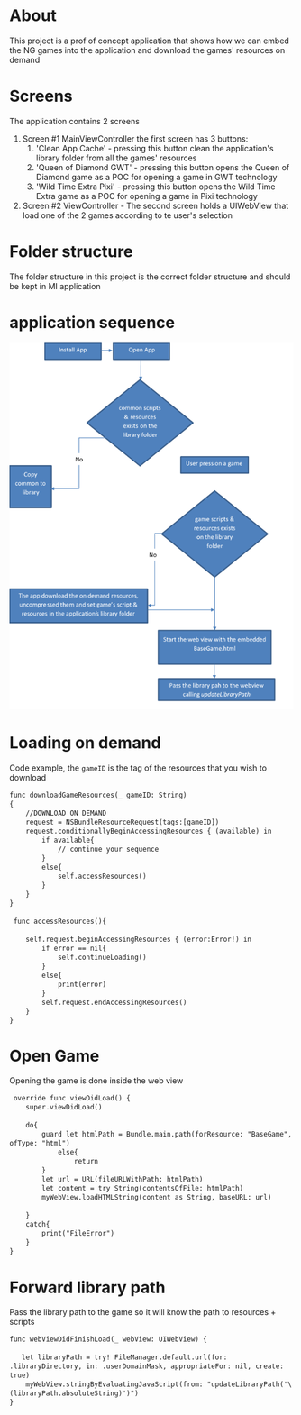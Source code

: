 # About
This project is a prof of concept application that shows how we can embed the NG games into the application and download the games' resources on demand

# Screens
The application contains 2 screens
1. Screen #1 MainViewController
the first screen has 3 buttons:
    1. 'Clean App Cache' - pressing this button clean the application's library folder from all the games' resources
    2. 'Queen of Diamond GWT' - pressing this button opens the Queen of Diamond game as a POC for opening a game in GWT technology
    3. 'Wild Time Extra Pixi' - pressing this button opens the Wild Time Extra game as a POC for opening a game in Pixi technology
2. Screen #2 ViewController - 
The second screen holds a UIWebView that load one of the 2 games according to te user's selection

# Folder structure
The folder structure in this project is the correct folder structure and should be kept in MI application

# application sequence
![](FlowChart2.png)

# Loading on demand
Code example, the ``gameID`` is the tag of the resources that you wish to download

````
func downloadGameResources(_ gameID: String)
{
    //DOWNLOAD ON DEMAND
    request = NSBundleResourceRequest(tags:[gameID])
    request.conditionallyBeginAccessingResources { (available) in
        if available{
            // continue your sequence
        }
        else{
            self.accessResources()
        }
    }
}

 func accessResources(){     
         
    self.request.beginAccessingResources { (error:Error!) in
        if error == nil{
            self.continueLoading()                
        }
        else{
            print(error)                
        }
        self.request.endAccessingResources()
    }
}
````

# Open Game
Opening the game is done inside the web view

```
 override func viewDidLoad() {
    super.viewDidLoad()
    
    do{
        guard let htmlPath = Bundle.main.path(forResource: "BaseGame", ofType: "html")
            else{
                return
        }
        let url = URL(fileURLWithPath: htmlPath)
        let content = try String(contentsOfFile: htmlPath)
        myWebView.loadHTMLString(content as String, baseURL: url)
        
    }
    catch{
        print("FileError")
    }
}
```

# Forward library path
Pass the library path to the game so it will know the path to resources + scripts

```
func webViewDidFinishLoad(_ webView: UIWebView) {

   let libraryPath = try! FileManager.default.url(for: .libraryDirectory, in: .userDomainMask, appropriateFor: nil, create: true)   
    myWebView.stringByEvaluatingJavaScript(from: "updateLibraryPath('\(libraryPath.absoluteString)')")  
}
```


